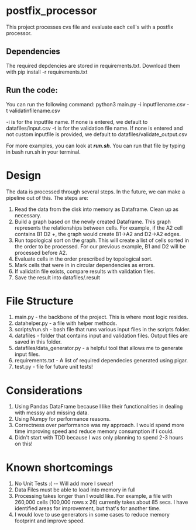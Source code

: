 # postfix_processor

This project processes cvs file and evaluate each cell's with a postfix processor.

## Dependencies
The required depdencies are stored in requirements.txt. Download them with
  pip install -r requirements.txt

## Run the code:
You can run the following command:
  python3 main.py -i inputfilename.csv -t validatinfilename.csv

-i is for the inputfile name. If none is entered, we default to datafiles/input.csv
-t is for the validation file name. If none is entered and not custom inputfile is provided, we default to datafiles/validate_output.csv

For more examples, you can look at ***run.sh***. You can run that file by typing in bash run.sh in your terminal.

# Design
The data is processed through several steps. In the future, we can make a pipeline out of this. The steps are:
1. Read the data from the disk into memory as Dataframe. Clean up as necessary.
2. Build a graph based on the newly created Dataframe. This graph represents the relationships between cells. For example, if the A2 cell contains B1 D2 +, the graph would create B1->A2 and D2->A2 edges.
3. Run topological sort on the graph. This will create a list of cells sorted in the order to be processed. For our previous example, B1 and D2 will be processed before A2.
4. Evaluate cells in the order prescribed by topological sort.
5. Mark cells that were in in circular dependencies as errors.
6. If validatin file exists, compare results with validation files.
7. Save the result into datafiles/<inputfile name>.result
  
# File Structure
1. main.py - the backbone of the project. This is where most logic resides. 
2. datahelper.py - a file with helper methods.
3. scripts/run.sh - bash file that runs various input files in the scripts folder.
4. datafiles - folder that contains input and validation files. Output files are saved in this folder.
5. datafiles/data_generator.py - a helpful tool that allows me to generate input files.
6. requirements.txt - A list of required dependecies generated using pigar.
7. test.py - file for future unit tests!

# Considerations
1. Using Pandas DataFrame because I like their functionalities in dealing with messsy and missing data.
2. Using Numpy for performance reasons.
3. Correctness over performance was my approach. I would spend more time improving speed and reduce memory consumption if I could.
4. Didn't start with TDD because I was only planning to spend 2-3 hours on this!

# Known shortcomings
1. No Unit Tests :( -- Will add more I swear!
2. Data Files must be able to load into memory in full
3. Processing takes longer than I would like. For example, a file with 260,000 cells (100,000 rows x 26) currently takes about 85 secs. I have identified areas for improvement, but that's for another time.
4. I would love to use generators in some cases to reduce memory footprint and improve speed.
